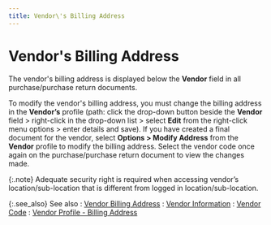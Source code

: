 ```yaml
---
title: Vendor\'s Billing Address
---
```


# Vendor's Billing Address


The vendor's billing address is displayed below the **Vendor**  field in all purchase/purchase return documents.


To modify the vendor's billing address, you  must change the billing address in the **Vendor’s**  profile (path: click the drop-down button beside the **Vendor**  field > right-click in the drop-down list > select **Edit**  from the right-click menu options > enter details and save). If you  have created a final document for the vendor, select **Options 
 &gt; Modify 
 Address** from the **Vendor**  profile to modify the billing address. Select the vendor code once again  on the purchase/purchase return document to view the changes made.


{:.note}
Adequate security right  is required when accessing vendor’s location/sub-location that is different  from logged in location/sub-location.


{:.see_also}
See also
: [Vendor  Billing Address]({{site.mv_chm}}/vendor-details/vendor-billing-information/vendor_billing_information_vendors_content.html)
: [Vendor  Information]({{site.pp_baseurl}}/purc-proc/doc-profile/contents/vendor-info/vendor_information_pur_doc.html)
: [Vendor  Code]({{site.pp_baseurl}}/purc-proc/doc-profile/contents/vendor-info/vendor_code_purchase_process.html)
: [Vendor  Profile - Billing Address]({{site.mv_chm}}/vendor-details/vendor-addresses/billing_address_address_content_vendors_content.html)
